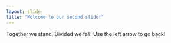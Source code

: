 ```yaml
---
layout: slide
title: "Welcome to our second slide!"
---
```

Together we stand, Divided we fall.
Use the left arrow to go back!